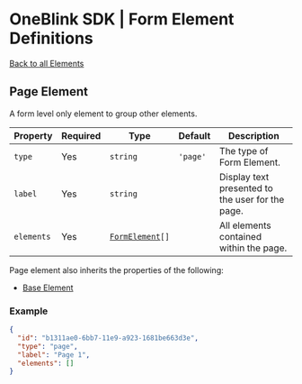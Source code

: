# OneBlink SDK | Form Element Definitions

[Back to all Elements](./README.md)

## Page Element

A form level only element to group other elements.

| Property   | Required | Type                             | Default  | Description                                      |
| ---------- | -------- | -------------------------------- | -------- | ------------------------------------------------ |
| `type`     | Yes      | `string`                         | `'page'` | The type of Form Element.                        |
| `label`    | Yes      | `string`                         |          | Display text presented to the user for the page. |
| `elements` | Yes      | [`FormElement`](./README.md)`[]` |          | All elements contained within the page.          |

Page element also inherits the properties of the following:

-   [Base Element](./base-element.md)

### Example

```JSON
{
  "id": "b1311ae0-6bb7-11e9-a923-1681be663d3e",
  "type": "page",
  "label": "Page 1",
  "elements": []
}
```

